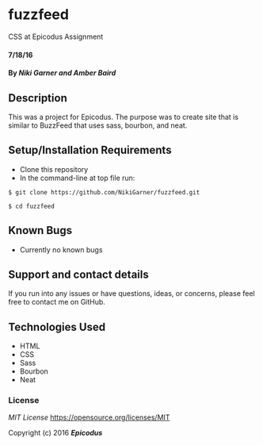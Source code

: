 # fuzzfeed
CSS at Epicodus Assignment

#### 7/18/16

#### By _**Niki Garner and Amber Baird**_

## Description
This was a project for Epicodus. The purpose was to create site that is similar to BuzzFeed that uses sass, bourbon, and neat.
## Setup/Installation Requirements

* Clone this repository
* In the command-line at top file run:
```
$ git clone https://github.com/NikiGarner/fuzzfeed.git
```
```
$ cd fuzzfeed
```

## Known Bugs

* Currently no known bugs

## Support and contact details

If you run into any issues or have questions, ideas, or concerns, please feel free to contact me on GitHub.

## Technologies Used

* HTML
* CSS
* Sass
* Bourbon
* Neat


### License

*MIT License*
<a href="https://opensource.org/licenses/MIT">https://opensource.org/licenses/MIT</a>

Copyright (c) 2016 **_Epicodus_**
